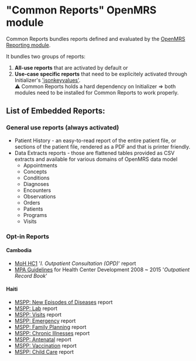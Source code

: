 # "Common Reports" OpenMRS module
Common Reports bundles reports defined and evaluated by the [OpenMRS Reporting module](https://github.com/openmrs/openmrs-module-reporting).

It bundles two groups of reports:
1. **All-use reports** that are activated by default or
1. **Use-case specific reports** that need to be explicitely activated through Initializer's ['jsonkeyvalues'](https://github.com/mekomsolutions/openmrs-module-initializer/blob/master/readme/jsonkeyvalues.md#domain-jsonkeyvalues).<br/>:warning: Common Reports holds a hard dependency on Initializer ⇒ both modules need to be installed for Common Reports to work properly.

## List of Embedded Reports:
### General use reports (always activated)
* Patient History - an easy-to-read report of the entire patient file, or sections of the patient file, rendered as a PDF and that is printer friendly.
* Data Extracts reports - those are flattened tables provided as CSV extracts and available for various domains of OpenMRS data model
  * Appointments
  * Concepts
  * Conditions
  * Diagnoses
  * Encounters
  * Observations
  * Orders
  * Patients
  * Programs
  * Visits

### Opt-in Reports
#### Cambodia
* [MoH HC1](https://docs.google.com/spreadsheets/d/1AD59mP88wzTeV9pe3YyrBri4X7AFNnnqik4l1pTSaUs/edit?usp=sharing) '_I. Outpatient Consultation (OPD)_' report
* [MPA Guidelines](https://drive.google.com/file/d/0B5RYtMgBysYHOTk1cFpBNVpDdEE/view?usp=sharing) for Health Center Development 2008 ~ 2015 '_Outpatient Record Book_'
#### Haiti
* [MSPP: New Episodes of Diseases](readme/newEpisodesOfDiseases.md) report
* [MSPP: Lab](readme/MSPPlab.md) report
* [MSPP: Visits](readme/MSPPvisits.md) report
* [MSPP: Emergency](readme/MSPPemergency.md) report
* [MSPP: Family Planning](readme/MSPPfamilyPlanning.md) report
* [MSPP: Chronic Illnesses](readme/MSPPchronicIllnesses.md) report
* [MSPP: Antenatal](readme/MSPPantenatal.md) report
* [MSPP: Vaccination](readme/MSPPvaccination.md) report
* [MSPP: Child Care](readme/MSPPchildCareDiseases.md) report

